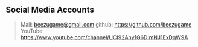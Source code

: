 ## Social Media Accounts
> Mail:     beezugame@gmail.com
> github:   https://github.com/beezugame
> YouTube:  https://www.youtube.com/channel/UCI92Any1G6DImNJ1ExDqW9A
